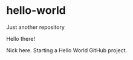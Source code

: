 # hello-world
Just another repository

Hello there!

Nick here. Starting a Hello World GitHub project.
